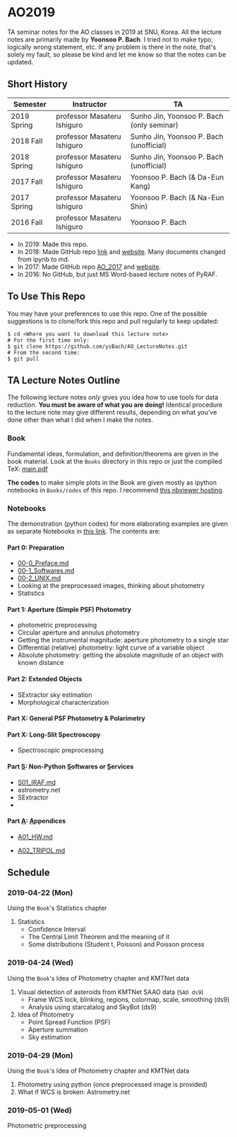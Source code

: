 # AO2019
TA seminar notes for the AO classes in 2019 at SNU, Korea. All the lecture notes are primarily made by **Yoonsoo P. Bach**. I tried not to make typo, logically wrong statement, etc. If any problem is there in the note, that's solely my fault, so please be kind and let me know so that the notes can be updated.



## Short History

| Semester    | Instructor                  | TA                                        |
| ----------- | --------------------------- | ----------------------------------------- |
| 2019 Spring | professor Masateru Ishiguro | Sunho Jin, Yoonsoo P. Bach (only seminar) |
| 2018 Fall   | professor Masateru Ishiguro | Sunho Jin, Yoonsoo P. Bach (unofficial)   |
| 2018 Spring | professor Masateru Ishiguro | Sunho Jin, Yoonsoo P. Bach (unofficial)   |
| 2017 Fall   | professor Masateru Ishiguro | Yoonsoo P. Bach (& Da-Eun Kang)           |
| 2017 Spring | professor Masateru Ishiguro | Yoonsoo P. Bach (& Na-Eun Shin)           |
| 2016 Fall   | professor Masateru Ishiguro | Yoonsoo P. Bach                           |

- In 2019: Made this repo.
- In 2018: Made GitHub repo [link](https://github.com/ysBach/AO_LectureNotes) and [website](https://ysbach.github.io/AO_LectureNotes/). Many documents changed from ipynb to md.
- In 2017: Made GitHub repo [AO_2017](https://github.com/ysBach/AO_2017) and [website](https://ysbach.github.io/AO_2017/). 
- In 2016: No GitHub, but just MS Word-based lecture notes of PyRAF.



## To Use This Repo

You may have your preferences to use this repo. One of the possible suggestions is to clone/fork this repo and pull regularly to keep updated:

```
$ cd <Where you want to download this lecture note>
# For the first time only:
$ git clone https://github.com/ysBach/AO_LectureNotes.git
# From the second time:
$ git pull
```



## TA Lecture Notes Outline

The following lecture notes *only* gives you idea how to use tools for data reduction. **You must be aware of what you are doing!** Identical procedure to the lecture note may give different results, depending on what you've done other than what I did when I make the notes.



### Book

Fundamental ideas, formulation, and definition/theorems are given in the book material. Look at the `Books` directory in this repo or just the compiled TeX: [main.pdf](https://github.com/ysBach/AO2019/blob/master/Books/main.pdf)

**The codes** to make simple plots in the Book are given mostly as ipython notebooks in `Books/codes` of this repo. I recommend [this nbviewer hosting](https://nbviewer.jupyter.org/github/ysbach/AO2019/tree/master/Books/codes/).



### Notebooks

The demonstration (python codes) for more elaborating examples are given as separate Notebooks in [this link](https://nbviewer.jupyter.org/github/ysbach/AO2019/tree/master/Notebooks/). The contents are:

#### Part 0: Preparation

* [00-0_Preface.md](https://github.com/ysBach/AO2019/blob/master/Notebooks/00-0_Preface.md)
* [00-1_Softwares.md](https://github.com/ysBach/AO2019/blob/master/Notebooks/00-1_Softwares.md)
* [00-2_UNIX.md](https://github.com/ysBach/AO2019/blob/master/Notebooks/00-2_UNIX.md)
* Looking at the preprocessed images, thinking about photometry
* Statistics

#### Part 1: Aperture (Simple PSF) Photometry

* photometric preprocessing
* Circular aperture and annulus photometry
* Getting the instrumental magnitude: aperture photometry to a single star
* Differential (relative) photometry: light curve of a variable object
* Absolute photometry: getting the absolute magnitude of an object with known distance

#### Part 2: Extended Objects

* SExtractor sky estimation
* Morphological characterization

#### Part X: General PSF Photometry & Polarimetry



#### Part X: Long-Slit Spectroscopy

* Spectroscopic preprocessing

#### Part <u>S</u>: Non-Python <u>S</u>oftwares or <u>S</u>ervices

* [S01_IRAF.md](https://github.com/ysBach/AO2019/blob/master/Notebooks/S01_IRAF.md)
* astrometry.net
* SExtractor
* 

#### Part <u>A</u>: <u>A</u>ppendices

* [A01_HW.md](https://github.com/ysBach/AO2019/blob/master/Notebooks/A01_HW.md)

* [A02_TRIPOL.md](https://github.com/ysBach/AO2019/blob/master/Notebooks/A02_TRIPOL.md)



## Schedule

### 2019-04-22 (Mon)

Using the ``Book``'s Statistics chapter 

1. Statistics
   * Confidence Interval
   * The Central Limit Theorem and the meaning of it
   * Some distributions (Student t, Poisson) and Poisson process

### 2019-04-24 (Wed)

Using the ``Book``'s Idea of Photometry chapter and KMTNet data

1. Visual detection of asteroids from KMTNet SAAO data (`SAO ds9`)
   * Frame WCS lock, blinking, regions, colormap, scale, smoothing (ds9)
   * Analysis using starcatalog and SkyBot (ds9)
2. Idea of Photometry
   * Point Spread Function (PSF)
   * Aperture summation
   * Sky estimation



### 2019-04-29 (Mon)

Using the ``Book``'s Idea of Photometry chapter and KMTNet data

1. Photometry using python (once preprocessed image is provided)
2. What if WCS is broken: Astrometry.net



### 2019-05-01 (Wed)

Photometric preprocessing